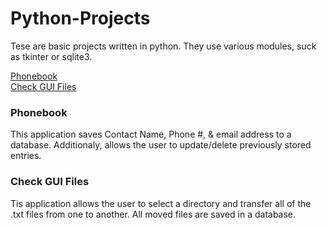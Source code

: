 # Python-Projects

Tese are basic projects written in python. They use various modules, suck as tkinter or sqlite3.

<a href="">Phonebook</a> <br>
<a href="">Check GUI Files</a>

<h3>Phonebook</h3>
<p> This application saves Contact Name, Phone #, & email address to a database. Additionaly, allows the user to update/delete previously stored entries.</p>


<h3>Check GUI Files</h3>
<p> Tis application allows the user to select a directory and transfer all of the .txt files from one to another. All moved files are saved in a database. </p>
